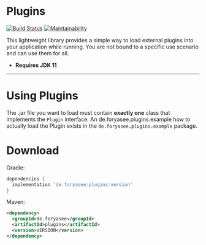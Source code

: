# Plugins
[![Build Status](https://travis-ci.com/ForYaSee/Plugins.svg?branch=master)](https://travis-ci.com/ForYaSee/Plugins)
[![Maintainability](https://api.codeclimate.com/v1/badges/696e6b68d04bc40e201c/maintainability)](https://codeclimate.com/github/ForYaSee/Plugins/maintainability)

This lightweight library provides a simple way to load external plugins into your application while running.
You are not bound to a specific use scenario and can use them for all.

+ **Requires JDK 11**

---

# Using Plugins
The .jar file you want to load must contain **exactly one** class that implements the `Plugin` interface.
An de.foryasee.plugins.example how to actually load the Plugin exists in the `de.foryasee.plugins.example` package.

# Download

Gradle:
```gradle
dependencies {
  implementation 'de.foryasee:plugins:version'
}
```

Maven:
```xml
<dependency>
  <groupId>de.foryasee</groupId>
  <artifactId>plugins</artifactId>
  <version>VERSION</version>
</dependency>
```
